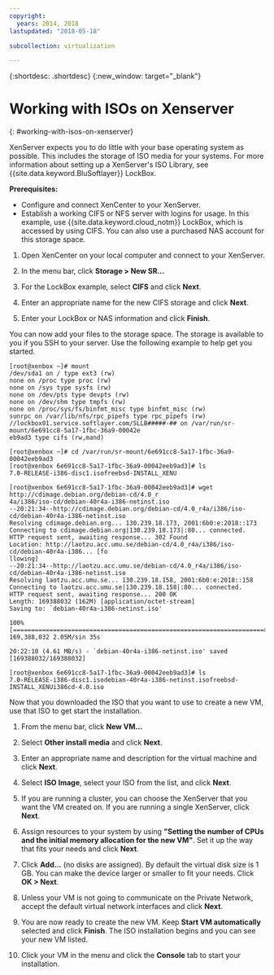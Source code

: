 ```yaml
---
copyright:
  years: 2014, 2018
lastupdated: "2018-05-18"

subcollection: virtualization

---
```

{:shortdesc: .shortdesc}
{:new_window: target="_blank"}

# Working with ISOs on Xenserver
{: #working-with-isos-on-xenserver}

XenServer expects you to do little with your base operating system as possible. This includes the storage of ISO media for your systems. For more information about setting up a XenServer's ISO Library, see {{site.data.keyword.BluSoftlayer}} LockBox.

**Prerequisites:**

* Configure and connect XenCenter to your XenServer.
* Establish a working CIFS or NFS server with logins for usage. In this example, use {{site.data.keyword.cloud_notm}} LockBox, which is accessed by using CIFS. You can also use a purchased NAS account for this storage space.

1. Open XenCenter on your local computer and connect to your XenServer.

2. In the menu bar, click **Storage > New SR...**

3. For the LockBox example, select **CIFS** and click **Next**.

4. Enter an appropriate name for the new CIFS storage and click **Next**.

5. Enter your LockBox or NAS information and click **Finish**.

You can now add your files to the storage space. The storage is available to you if you SSH to your server. Use the following example to help get you started.

```
[root@xenbox ~]# mount
/dev/sda1 on / type ext3 (rw)
none on /proc type proc (rw)
none on /sys type sysfs (rw)
none on /dev/pts type devpts (rw)
none on /dev/shm type tmpfs (rw)
none on /proc/sys/fs/binfmt_misc type binfmt_misc (rw)
sunrpc on /var/lib/nfs/rpc_pipefs type rpc_pipefs (rw)
//lockbox01.service.softlayer.com/SLLB#####-## on /var/run/sr-mount/6e691cc8-5a17-1fbc-36a9-00042e
eb9ad3 type cifs (rw,mand)
```

```
[root@xenbox ~]# cd /var/run/sr-mount/6e691cc8-5a17-1fbc-36a9-00042eeb9ad3
[root@xenbox 6e691cc8-5a17-1fbc-36a9-00042eeb9ad3]# ls
7.0-RELEASE-i386-disc1.isofreebsd-INSTALL_XENU
```

```
[root@xenbox 6e691cc8-5a17-1fbc-36a9-00042eeb9ad3]# wget http://cdimage.debian.org/debian-cd/4.0_r
4a/i386/iso-cd/debian-40r4a-i386-netinst.iso
--20:21:34--http://cdimage.debian.org/debian-cd/4.0_r4a/i386/iso-cd/debian-40r4a-i386-netinst.iso
Resolving cdimage.debian.org... 130.239.18.173, 2001:6b0:e:2018::173
Connecting to cdimage.debian.org|130.239.18.173|:80... connected.
HTTP request sent, awaiting response... 302 Found
Location: http://laotzu.acc.umu.se/debian-cd/4.0_r4a/i386/iso-cd/debian-40r4a-i386... [fo
llowing]
--20:21:34--http://laotzu.acc.umu.se/debian-cd/4.0_r4a/i386/iso-cd/debian-40r4a-i386-netinst.iso
Resolving laotzu.acc.umu.se... 130.239.18.158, 2001:6b0:e:2018::158
Connecting to laotzu.acc.umu.se|130.239.18.158|:80... connected.
HTTP request sent, awaiting response... 200 OK
Length: 169388032 (162M) [application/octet-stream]
Saving to: `debian-40r4a-i386-netinst.iso'

100%[=====================================================================>] 169,388,032 2.05M/sin 35s

20:22:10 (4.61 MB/s) - `debian-40r4a-i386-netinst.iso' saved [169388032/169388032]

[root@xenbox 6e691cc8-5a17-1fbc-36a9-00042eeb9ad3]# ls
7.0-RELEASE-i386-disc1.isodebian-40r4a-i386-netinst.isofreebsd-INSTALL_XENUi386cd-4.0.iso
```

Now that you downloaded the ISO that you want to use to create a new VM, use that ISO to get start the installation.

1. From the menu bar, click **New VM...**

2. Select **Other install media**  and click **Next**.

3. Enter an appropriate name and description for the virtual machine and click **Next**.

4. Select **ISO Image**, select your ISO from the list, and click **Next**.

5. If you are running a cluster, you can choose the XenServer that you want the VM created on. If you are running a single XenServer, click **Next**.

6. Assign resources to your system by using **"Setting the number of CPUs and the initial memory allocation for the new VM"**. Set it up the way that fits your needs and click **Next**.

7. Click **Add...** (no disks are assigned). By default the virtual disk size is 1 GB. You can make the device larger or smaller to fit your needs. Click **OK > Next**.

8. Unless your VM is not going to communicate on the Private Network, accept the default virtual network interfaces and click **Next**.

9. You are now ready to create the new VM. Keep **Start VM automatically** selected and click **Finish**. The ISO installation begins and you can see your new VM listed.

10. Click your VM in the menu and click the **Console** tab to start your installation.

